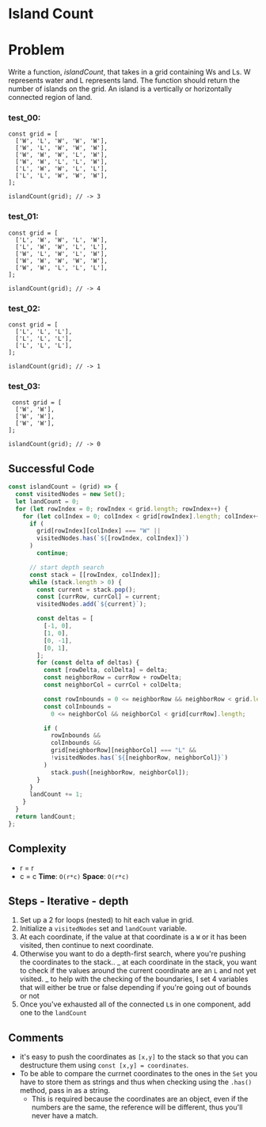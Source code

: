 # Island Count

# Problem

Write a function, *islandCount*, that takes in a grid containing Ws and Ls. W represents water and L represents land. The function should return the number of islands on the grid. An island is a vertically or horizontally connected region of land.

### test_00:

```
const grid = [
  ['W', 'L', 'W', 'W', 'W'],
  ['W', 'L', 'W', 'W', 'W'],
  ['W', 'W', 'W', 'L', 'W'],
  ['W', 'W', 'L', 'L', 'W'],
  ['L', 'W', 'W', 'L', 'L'],
  ['L', 'L', 'W', 'W', 'W'],
];

islandCount(grid); // -> 3

```

### test_01:

```
const grid = [
  ['L', 'W', 'W', 'L', 'W'],
  ['L', 'W', 'W', 'L', 'L'],
  ['W', 'L', 'W', 'L', 'W'],
  ['W', 'W', 'W', 'W', 'W'],
  ['W', 'W', 'L', 'L', 'L'],
];

islandCount(grid); // -> 4

```

### test_02:

```
const grid = [
  ['L', 'L', 'L'],
  ['L', 'L', 'L'],
  ['L', 'L', 'L'],
];

islandCount(grid); // -> 1

```

### test_03:

```
 const grid = [
  ['W', 'W'],
  ['W', 'W'],
  ['W', 'W'],
];

islandCount(grid); // -> 0

```

## Successful Code

```js
const islandCount = (grid) => {
  const visitedNodes = new Set();
  let landCount = 0;
  for (let rowIndex = 0; rowIndex < grid.length; rowIndex++) {
    for (let colIndex = 0; colIndex < grid[rowIndex].length; colIndex++) {
      if (
        grid[rowIndex][colIndex] === "W" ||
        visitedNodes.has(`${[rowIndex, colIndex]}`)
      )
        continue;

      // start depth search
      const stack = [[rowIndex, colIndex]];
      while (stack.length > 0) {
        const current = stack.pop();
        const [currRow, currCol] = current;
        visitedNodes.add(`${current}`);

        const deltas = [
          [-1, 0],
          [1, 0],
          [0, -1],
          [0, 1],
        ];
        for (const delta of deltas) {
          const [rowDelta, colDelta] = delta;
          const neighborRow = currRow + rowDelta;
          const neighborCol = currCol + colDelta;

          const rowInbounds = 0 <= neighborRow && neighborRow < grid.length;
          const colInbounds =
            0 <= neighborCol && neighborCol < grid[currRow].length;

          if (
            rowInbounds &&
            colInbounds &&
            grid[neighborRow][neighborCol] === "L" &&
            !visitedNodes.has(`${[neighborRow, neighborCol]}`)
          )
            stack.push([neighborRow, neighborCol]);
        }
      }
      landCount += 1;
    }
  }
  return landCount;
};
```

## Complexity

- r = r
- c = c
  **Time**: `O(r*c)`
  **Space**: `O(r*c)`

## Steps - Iterative - depth

1. Set up a 2 for loops (nested) to hit each value in grid.
2. Initialize a `visitedNodes` set and `landCount` variable.
3. At each coordinate, if the value at that coordinate is a `W` or it
   has been visited, then continue to next coordinate.
4. Otherwise you want to do a depth-first search, where you're pushing
   the coordinates to the stack..
   _ at each coordinate in the stack, you want to check if the values
   around the current coordinate are an `L` and not yet visited.
   _ to help with the checking of the boundaries, I set 4 variables that
   will either be true or false depending if you're going out of bounds or not
5. Once you've exhausted all of the connected `L`s in one component, add one
   to the `landCount`

## Comments

- it's easy to push the coordinates as `[x,y]` to the stack so that you can destructure them using `const [x,y] = coordinates`.
- To be able to compare the currnet coordinates to the ones in the `Set` you have to store them as strings and thus when checking using the `.has()` method, pass in as a string.
  - This is required because the coordinates are an object, even if the numbers are the same, the reference will be different, thus you'll never have a match.
